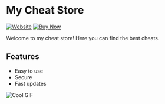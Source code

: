 # My Cheat Store

[![Website](https://img.shields.io/badge/Website-Visit-blue?style=for-the-badge&logo=github)](https://fudfud.github.io/my-cheat-store)
[![Buy Now](https://img.shields.io/badge/Buy-Now-red?style=for-the-badge&logo=paypal)](https://yourpaymentlink.com)

Welcome to my cheat store! Here you can find the best cheats.

## Features

- Easy to use
- Secure
- Fast updates

![Cool GIF](https://media.giphy.com/media/Ju7l5y9osyymQ/giphy.gif)
